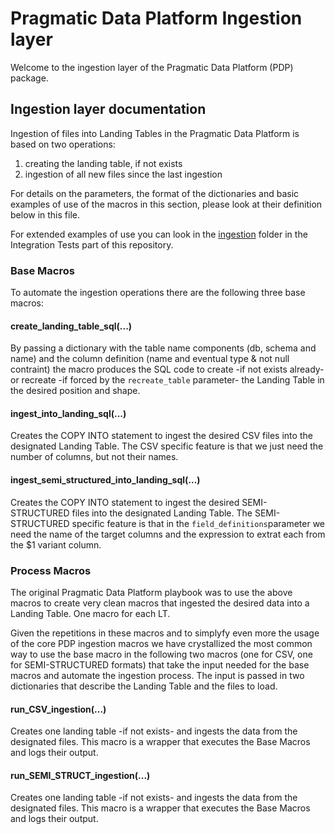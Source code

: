 # Pragmatic Data Platform Ingestion layer 
Welcome to the ingestion layer of the
Pragmatic Data Platform (PDP) package.

## Ingestion layer documentation
Ingestion of files into Landing Tables in the Pragmatic Data Platform is based on two operations:
1. creating the landing table, if not exists
2. ingestion of all new files since the last ingestion

For details on the parameters, the format of the dictionaries and basic examples of use
of the macros in this section, please look at their definition below in this file.

For extended examples of use you can look in the [ingestion](models/ingestion) folder 
in the Integration Tests part of this repository.

### Base Macros
To automate the ingestion operations there are the following three base macros:

#### create_landing_table_sql(...)
By passing a dictionary with the table name components (db, schema and name)
and the column definition (name and eventual type & not null contraint)
the macro produces the SQL code to create -if not exists already-
or recreate -if forced by the `recreate_table` parameter-
the Landing Table in the desired position and shape.

#### ingest_into_landing_sql(...)
Creates the COPY INTO statement to ingest the desired CSV files into the designated Landing Table.
The CSV specific feature is that we just need the number of columns, but not their names.

#### ingest_semi_structured_into_landing_sql(...)
Creates the COPY INTO statement to ingest the desired SEMI-STRUCTURED files into the designated Landing Table.
The SEMI-STRUCTURED specific feature is that in the `field_definitions`parameter
we need the name of the target columns and the expression to extrat each from the $1 variant column.

### Process Macros
The original Pragmatic Data Platform playbook was to use the above macros to create very clean macros
that ingested the desired data into a Landing Table. One macro for each LT.

Given the repetitions in these macros and to simplyfy even more the usage of the core PDP ingestion macros
we have crystallized the most common way to use the base macro in the following two macros (one for CSV,
one for SEMI-STRUCTURED formats) that take the input needed for the base macros and automate the ingestion process.
The input is passed in two dictionaries that describe the Landing Table and the files to load.

#### run_CSV_ingestion(...)
Creates one landing table -if not exists- and ingests the data from the designated files.
This macro is a wrapper that executes the Base Macros and logs their output.

#### run_SEMI_STRUCT_ingestion(...)
Creates one landing table -if not exists- and ingests the data from the designated files.
This macro is a wrapper that executes the Base Macros and logs their output.
